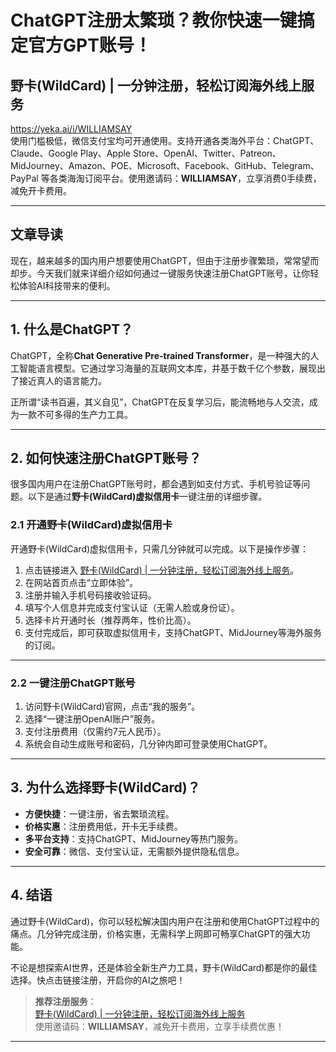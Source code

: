 # ChatGPT注册太繁琐？教你快速一键搞定官方GPT账号！

## 野卡(WildCard) | 一分钟注册，轻松订阅海外线上服务
https://yeka.ai/i/WILLIAMSAY  
使用门槛极低，微信支付宝均可开通使用。支持开通各类海外平台：ChatGPT、Claude、Google Play、Apple Store、OpenAI、Twitter、Patreon、MidJourney、Amazon、POE、Microsoft、Facebook、GitHub、Telegram、PayPal 等各类海淘订阅平台。使用邀请码：**WILLIAMSAY**，立享消费0手续费，减免开卡费用。

---

## 文章导读

现在，越来越多的国内用户想要使用ChatGPT，但由于注册步骤繁琐，常常望而却步。今天我们就来详细介绍如何通过一键服务快速注册ChatGPT账号，让你轻松体验AI科技带来的便利。

---

## 1. 什么是ChatGPT？

ChatGPT，全称**Chat Generative Pre-trained Transformer**，是一种强大的人工智能语言模型。它通过学习海量的互联网文本库，并基于数千亿个参数，展现出了接近真人的语言能力。

正所谓“读书百遍，其义自见”，ChatGPT在反复学习后，能流畅地与人交流，成为一款不可多得的生产力工具。

---

## 2. 如何快速注册ChatGPT账号？

很多国内用户在注册ChatGPT账号时，都会遇到如支付方式、手机号验证等问题。以下是通过**野卡(WildCard)虚拟信用卡**一键注册的详细步骤。

### 2.1 开通野卡(WildCard)虚拟信用卡

开通野卡(WildCard)虚拟信用卡，只需几分钟就可以完成。以下是操作步骤：

1. 点击链接进入 [野卡(WildCard) | 一分钟注册，轻松订阅海外线上服务](https://yeka.ai/i/WILLIAMSAY)。
2. 在网站首页点击“立即体验”。
3. 注册并输入手机号码接收验证码。
4. 填写个人信息并完成支付宝认证（无需人脸或身份证）。
5. 选择卡片开通时长（推荐两年，性价比高）。
6. 支付完成后，即可获取虚拟信用卡，支持ChatGPT、MidJourney等海外服务的订阅。

---

### 2.2 一键注册ChatGPT账号

1. 访问野卡(WildCard)官网，点击“我的服务”。
2. 选择“一键注册OpenAI账户”服务。
3. 支付注册费用（仅需约7元人民币）。
4. 系统会自动生成账号和密码，几分钟内即可登录使用ChatGPT。

---


## 3. 为什么选择野卡(WildCard)？

- **方便快捷**：一键注册，省去繁琐流程。
- **价格实惠**：注册费用低，开卡无手续费。
- **多平台支持**：支持ChatGPT、MidJourney等热门服务。
- **安全可靠**：微信、支付宝认证，无需额外提供隐私信息。

---

## 4. 结语

通过野卡(WildCard)，你可以轻松解决国内用户在注册和使用ChatGPT过程中的痛点。几分钟完成注册，价格实惠，无需科学上网即可畅享ChatGPT的强大功能。

不论是想探索AI世界，还是体验全新生产力工具，野卡(WildCard)都是你的最佳选择。快点击链接注册，开启你的AI之旅吧！

> **推荐注册服务**：  
> [野卡(WildCard) | 一分钟注册，轻松订阅海外线上服务](https://yeka.ai/i/WILLIAMSAY)  
> 使用邀请码：**WILLIAMSAY**，减免开卡费用，立享手续费优惠！

---

